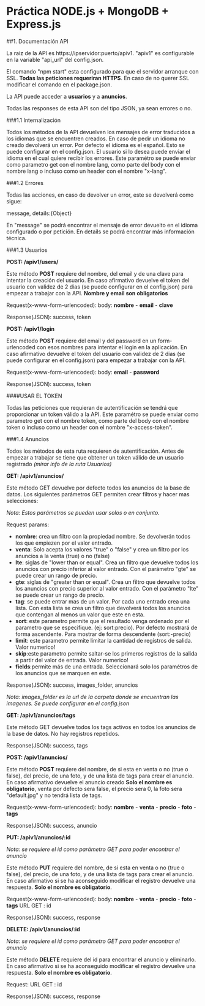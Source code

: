 # Práctica NODE.js + MongoDB + Express.js

##1. Documentación API


La raiz de la API es https://ipservidor:puerto/apiv1. "apiv1" es configurable en la variable "api_url" del config.json.

El comando "npm start" esta configurado para que el servidor arranque con SSL. **Todas las peticiones requeriran HTTPS**. En caso de no querer SSL modificar el comando en el package.json. 

La API puede acceder a **usuarios** y a **anuncios**.

Todas las responses de esta API son del tipo JSON, ya sean errores o no.

###1.1 Internalización

Todos los métodos de la API devuelven los mensajes de error traducidos a los idiomas que se encuentren creados. En caso de pedir un idioma no creado devolverá un error. Por defecto el idioma es el español. Esto se puede configurar en el config.json.
El usuario si lo desea puede enviar el idioma en el cual quiere recibir los errores. Este paramétro se puede enviar como parametro get con el nombre lang, como parte del body con el nombre lang o incluso como un header con el nombre "x-lang".

###1.2 Errores

Todas las acciones, en caso de devolver un error, este se devolverá como sigue:

message, details:{Object}

En "message" se podrá encontrar el mensaje de error devuelto en el idioma configurado o por petición. En details se podrá encontrar más información técnica.

###1.3 Usuarios

**POST: /apiv1/users/** 

Este método **POST** requiere del nombre, del email y de una clave para intentar la creación del usuario. En caso afirmativo devuelve el token del usuario con validez de 2 dias (se puede configurar en el config.json) para empezar a trabajar con la API. **Nombre y email son obligatorios**
	
Request(x-www-form-urlencoded): body: **nombre** - **email** - **clave**

Response(JSON): success, token

**POST: /apiv1/login** 

Este método **POST** requiere del email y del password en un form-urlencoded con esos nombres para intentar el login en la aplicación. En caso afirmativo devuelve el token del usuario con validez de 2 dias (se puede configurar en el config.json) para empezar a trabajar con la API.
	
Request(x-www-form-urlencoded): body: **email** - **password**

Response(JSON): success, token

####USAR EL TOKEN

Todas las peticiones que requieran de autentificación se tendrá que proporcionar un token válido a la API. 
Este paramétro se puede enviar como parametro get con el nombre token, como parte del body con el nombre token o incluso como un header con el nombre "x-access-token".

###1.4 Anuncios

Todos los métodos de esta ruta requieren de autentificación. Antes de empezar a trabajar se tiene que obtener un token válido de un usuario registrado *(mirar info de la ruta Usuarios)*

**GET: /apiv1/anuncios/** 

Este método GET devuelve por defecto todos los anuncios de la base de datos. Los siguientes parámetros GET permiten crear filtros y hacer mas selecciones:

*Nota: Estos parámetros se pueden usar solos o en conjunto.*

Request params: 

* **nombre**: crea un filtro con la propiedad nombre. Se devolverán todos los que empiezen por el valor entrado.
* **venta**: Solo acepta los valores "true" o "false" y crea un filtro por los anuncios a la venta (true) o no (false)
* **lte**: siglas de "lower than or equal". Crea un filtro que devuelve todos los anuncios con precio inferior al valor entrado. Con el parámetro "gte" se puede crear un rango de precio.
* **gte**: siglas de "greater than or equal". Crea un filtro que devuelve todos los anuncios con precio superior al valor entrado. Con el parámetro "lte" se puede crear un rango de precio.
* **tag**: se puede entrar mas de un valor. Por cada uno entrado crea una lista. Con esta lista se crea un filtro que devolverá todos los anuncios que contengan al menos un valor que este en esta.
* **sort**: este parametro permite que el resultado venga ordenado por el parametro que se especifique. (ej: sort:precio). Por defecto mostrará de forma ascendente. Para mostrar de forma descendente (sort:-precio)
* **limit**: este parametro permite limitar la cantidad de registros de salida. Valor numerico!
* **skip**:este parametro permite saltar-se los primeros registros de la salida a partir del valor de entrada. Valor numerico!
* **fields**:permite más de una entrada. Seleccionará solo los paramétros de los anuncios que se marquen en este.

Response(JSON): success, images_folder, anuncios

*Nota: images_folder es la url de la carpeta donde se encuentran las imagenes. Se puede configurar en el config.json*

**GET: /apiv1/anuncios/tags** 

Este método GET devuelve todos los tags activos en todos los anuncios de la base de datos. No hay registros repetidos.

Response(JSON): success, tags

**POST: /apiv1/anuncios/** 

Este método **POST** requiere del nombre, de si esta en venta o no (true o false), del precio, de una foto, y de una lista de tags para crear el anuncio. En caso afirmativo devuelve el anuncio creado
**Solo el nombre es obligatorio**, venta por defecto sera false, el precio sera 0, la foto sera "default.jpg" y no tendrá lista de tags.
	
Request(x-www-form-urlencoded): body: **nombre** - **venta** - **precio** - **foto** - **tags**

Response(JSON): success, anuncio

**PUT: /apiv1/anuncios/:id** 

*Nota: se requiere el id como parámetro GET para poder encontrar el anuncio*

Este método **PUT** requiere del nombre, de si esta en venta o no (true o false), del precio, de una foto, y de una lista de tags para crear el anuncio. En caso afirmativo si se ha aconseguido modificar el registro devuelve una respuesta.
**Solo el nombre es obligatorio**.
	
Request(x-www-form-urlencoded): body: **nombre** - **venta** - **precio** - **foto** - **tags**
URL GET : id

Response(JSON): success, response

**DELETE: /apiv1/anuncios/:id** 

*Nota: se requiere el id como parámetro GET para poder encontrar el anuncio*

Este método **DELETE** requiere del id para encontrar el anuncio y eliminarlo. En caso afirmativo si se ha aconseguido modificar el registro devuelve una respuesta.
**Solo el nombre es obligatorio**.
	
Request: URL GET : id

Response(JSON): success, response
